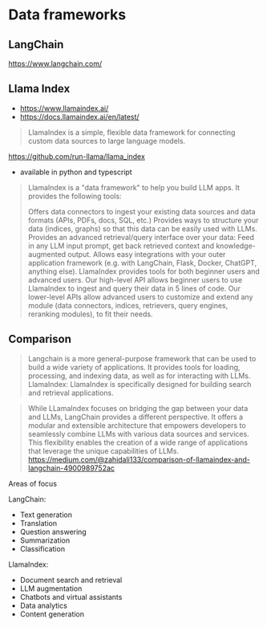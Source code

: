 # Data frameworks

## LangChain

https://www.langchain.com/

## Llama Index

- https://www.llamaindex.ai/
- https://docs.llamaindex.ai/en/latest/

> LlamaIndex is a simple, flexible data framework for connecting custom data
> sources to large language models.

https://github.com/run-llama/llama_index

- available in python and typescript

> LlamaIndex is a "data framework" to help you build LLM apps. It provides the
> following tools:
>
> Offers data connectors to ingest your existing data sources and data formats
> (APIs, PDFs, docs, SQL, etc.) Provides ways to structure your data (indices,
> graphs) so that this data can be easily used with LLMs. Provides an advanced
> retrieval/query interface over your data: Feed in any LLM input prompt, get
> back retrieved context and knowledge-augmented output. Allows easy
> integrations with your outer application framework (e.g. with LangChain,
> Flask, Docker, ChatGPT, anything else). LlamaIndex provides tools for both
> beginner users and advanced users. Our high-level API allows beginner users to
> use LlamaIndex to ingest and query their data in 5 lines of code. Our
> lower-level APIs allow advanced users to customize and extend any module (data
> connectors, indices, retrievers, query engines, reranking modules), to fit
> their needs.

## Comparison

> Langchain is a more general-purpose framework that can be used to build a wide
> variety of applications. It provides tools for loading, processing, and
> indexing data, as well as for interacting with LLMs. LlamaIndex: LlamaIndex is
> specifically designed for building search and retrieval applications.

> While LLamaIndex focuses on bridging the gap between your data and LLMs,
> LangChain provides a different perspective. It offers a modular and extensible
> architecture that empowers developers to seamlessly combine LLMs with various
> data sources and services. This flexibility enables the creation of a wide
> range of applications that leverage the unique capabilities of LLMs.
> https://medium.com/@zahidali133/comparison-of-llamaindex-and-langchain-4900989752ac

Areas of focus

LangChain:

- Text generation
- Translation
- Question answering
- Summarization
- Classification

LlamaIndex:

- Document search and retrieval
- LLM augmentation
- Chatbots and virtual assistants
- Data analytics
- Content generation
